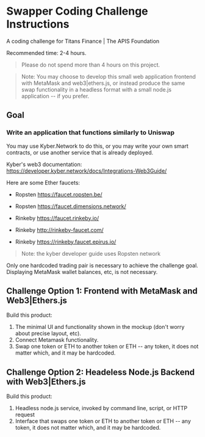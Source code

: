# Swapper Coding Challenge Instructions

A coding challenge for Titans Finance | The APIS Foundation

Recommended time: 2-4 hours.

> Please do not spend more than 4 hours on this project.

> Note: You may choose to develop this small web application frontend with MetaMask and web3|ethers.js, or instead produce the same swap functionality in a headless format with a small node.js application -- if you prefer.

## Goal

### Write an application that functions similarly to Uniswap

You may use Kyber.Network to do this, or you may write your own smart contracts, or use another service that is already deployed.
 
 Kyber's web3 documentation: https://developer.kyber.network/docs/Integrations-Web3Guide/

Here are some Ether faucets:

- Ropsten https://faucet.ropsten.be/
- Ropsten https://faucet.dimensions.network/

- Rinkeby https://faucet.rinkeby.io/
- Rinkeby http://rinkeby-faucet.com/
- Rinkeby https://rinkeby.faucet.epirus.io/

> Note: the kyber developer guide uses Ropsten network

Only one hardcoded trading pair is necessary to achieve the challenge goal. Displaying MetaMask wallet balances, etc, is not necessary.


## Challenge Option 1: Frontend with MetaMask and Web3|Ethers.js

Build this product:

1. The minimal UI and functionality shown in the mockup (don't worry about precise layout, etc).
2. Connect Metamask functionality.
3. Swap one token or ETH to another token or ETH -- any token, it does not matter which, and it may be hardcoded.

 
 ## Challenge Option 2: Headeless Node.js Backend with Web3|Ethers.js 
 
 Build this product:

 1. Headless node.js service, invoked by command line, script, or HTTP request
 2. Interface that swaps one token or ETH to another token or ETH -- any token, it does not matter which, and it may be hardcoded.
